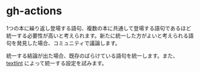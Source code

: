 # gh-actions

1つの本に繰り返し登場する語句、複数の本に共通して登場する語句であるほど統一する必要性が高いと考えられます。新たに統一した方がよいと考えられる語句を発見した場合、コミュニティで議論します。

統一する結論が出た場合、既存のばらけている語句を統一します。また、[textlint](textlint/README.md) によって統一する設定を試みます。
